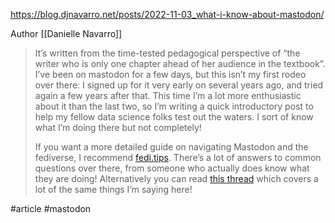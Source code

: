 https://blog.djnavarro.net/posts/2022-11-03_what-i-know-about-mastodon/

Author [[Danielle Navarro]]

> It’s written from the time-tested pedagogical perspective of “the writer who is only one chapter ahead of her audience in the textbook”. I’ve been on mastodon for a few days, but this isn’t my first rodeo over there: I signed up for it very early on several years ago, and tried again a few years after that. This time I’m a lot more enthusiastic about it than the last two, so I’m writing a quick introductory post to help my fellow data science folks test out the waters. I sort of know what I’m doing there but not completely!
>
> If you want a more detailed guide on navigating Mastodon and the fediverse, I recommend [fedi.tips](https://fedi.tips/). There’s a lot of answers to common questions over there, from someone who actually does know what they are doing! Alternatively you can read [this thread](https://mastodon.nz/@explorergrace/109272759764872091) which covers a lot of the same things I’m saying here!

#article #mastodon 